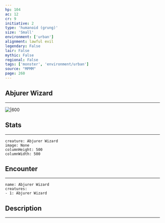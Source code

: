 ```yaml
---
hp: 104
ac: 12
cr: 9
initiative: 2
type: 'humanoid (grung)'    
size: 'Small'
environment: ['urban']
alignment: lawful evil
legendary: False
lair: False
mythic: False
regional: False
tags: ['monster', 'environment/urban']
source: "MPMM"
page: 260
---
```


## Abjurer Wizard
---

![|600](D:/Program%20Files/5e.tools/img/bestiary/MPMM/Abjurer%20Wizard.webp)

## Stats
---

```statblock
creature: Abjurer Wizard
image: None
columnHeight: 500
columnWidth: 500
```

## Encounter
---

```encounter-table
name: Abjurer Wizard
creatures:
- 1: Abjurer Wizard
```

## Description
---




